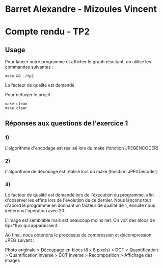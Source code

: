 # Barret Alexandre - Mizoules Vincent
# Compte rendu - TP2

## Usage

Pour lancer notre programme et afficher le graph résultant, on utilise les commandes suivantes :

	make && ./tp2

Le facteur de qualite est demandé.

Pour nettoyer le projet

	make clean
	make clear

## Réponses aux questions de l'exercice 1 

### 1)

L'algorithme d'encodage est réalisé lors du make (fonction JPEGENCODER)

### 2)

L'algorithme de décodage est réalisé lors du make (fonction JPEGDecoder)

### 3)

Le facteur de qualité est demandé lors de l'éxecution du programme, afin d'observer les effets lors de l'évolution de ce dernier.
Nous lançons tout d'abord le programme en donnant un facteur de qualité de 1, ensuite nous iréiterons l'opération avec 20. 

L'image est semblable mais est beaucoup moins net. On voit des blocs de 8px*8px qui apparaissent.


Au final, nous obtenons le processus de compression et décompression JPEG suivant :

Photo originale > Découpage en blocs (8 x 8 pixels) > DCT > Quantification > Quantification inverse > DCT inverse >  Recomposition > Affichage des images
